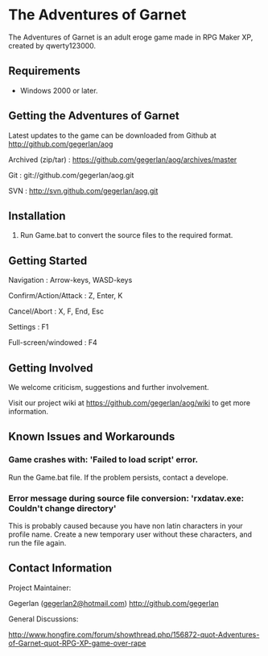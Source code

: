 # The Adventures of Garnet

The Adventures of Garnet is an adult eroge game made in RPG Maker XP, created by qwerty123000.


## Requirements

* Windows 2000 or later.


## Getting the Adventures of Garnet

Latest updates to the game can be downloaded from Github at http://github.com/gegerlan/aog

Archived (zip/tar) : https://github.com/gegerlan/aog/archives/master

Git : git://github.com/gegerlan/aog.git

SVN : http://svn.github.com/gegerlan/aog.git


## Installation

1. Run Game.bat to convert the source files to the required format.


## Getting Started

Navigation : Arrow-keys, WASD-keys

Confirm/Action/Attack : Z, Enter, K

Cancel/Abort : X, F, End, Esc

Settings : F1

Full-screen/windowed : F4


## Getting Involved

We welcome criticism, suggestions and further involvement.

Visit our project wiki at https://github.com/gegerlan/aog/wiki to get more information.


## Known Issues and Workarounds

### Game crashes with: 'Failed to load script' error.

Run the Game.bat file. If the problem persists, contact a develope.

### Error message during source file conversion: 'rxdatav.exe: Couldn't change directory'

This is probably caused because you have non latin characters in your profile name. Create a new temporary user without these characters, and run the file again.


## Contact Information

Project Maintainer:

Gegerlan (gegerlan2@hotmail.com) http://github.com/gegerlan


General Discussions:

http://www.hongfire.com/forum/showthread.php/156872-quot-Adventures-of-Garnet-quot-RPG-XP-game-over-rape